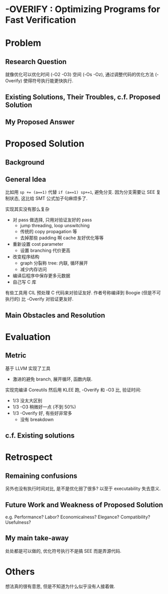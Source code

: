 # -OVERIFY : Optimizing Programs for Fast Verification

# Problem
## Research Question
就像优化可以优化时间 (-O2 -O3) 空间 (-Os -Oz),
通过调整代码的优化方法 (-Overify) 使得符号执行能更快执行.

## Existing Solutions, Their Troubles, c.f. Proposed Solution

## My Proposed Answer



# Proposed Solution
## Background

## General Idea
比如用 `sp += (a==1)` 代替 `if (a==1) sp+=1`, 避免分支.
因为分支需要让 SEE 复制状态, 这比给 SMT 公式加子句麻烦多了.

实现其实没有那么复杂
* 对 pass 做选择, 只用对验证友好的 pass
  - jump threading, loop unswitching
  - 传统的 copy propagation 等
  - 去掉那些 padding 啊 cache 友好优化等等
* 重新设置 cost parameter
  - 设置 branching 代价更高
* 改变程序结构
  - graph 分裂称 tree: 内联, 循环展开
  - 减少内存访问
* 编译后程序中保存更多元数据
* 自己写 C 库

有些工具用 CIL 预处理 C 代码来对验证友好.
作者号称编译到 Boogie (但是不可执行的) 比 -Overify 对验证更友好.


## Main Obstacles and Resolution



# Evaluation
## Metric
基于 LLVM 实现了工具
* 激进的避免 branch, 展开循环, 函数内联.

实现完编译 Coreutils 然后用 KLEE 跑, -Overify 和 -O3 比, 验证时间:
* 1/3 没太大区别
* 1/3 -O3 稍微好一点 (不到 50%)
* 1/3 -Overify 好, 有些好非常多
  - 没有 breakdown


## c.f. Existing solutions



# Retrospect
## Remaining confusions
另外也没有执行时间对比, 是不是优化弱了很多? 以至于 executability 失去意义.

## Future Work and Weakness of Proposed Solution
e.g. Performance? Labor? Economicalness? Elegance? Compatibility? Usefulness?

## My main take-away
处处都是可以做的, 优化符号执行不是搞 SEE 而是弄源代码.

# Others
想法真的很有意思, 但是不知道为什么似乎没有人接着做.

